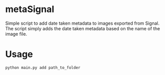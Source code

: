 # metaSignal

Simple script to add date taken metadata to images exported from Signal. The script simply adds the date taken metadata based on the name of the image file.

# Usage

```python main.py add path_to_folder```

